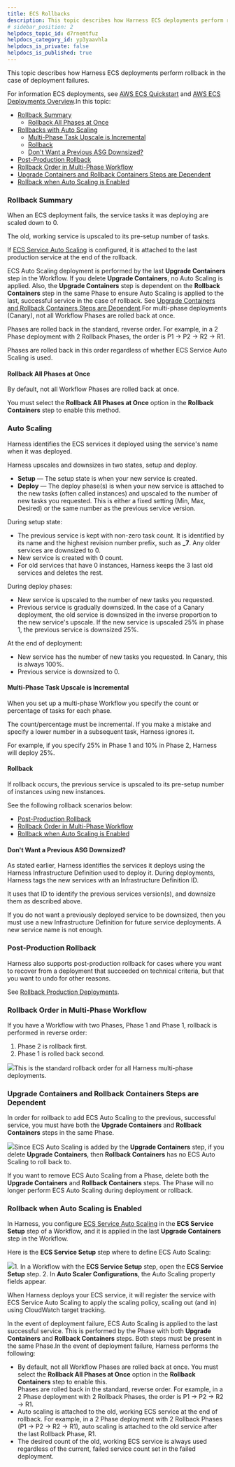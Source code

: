 ```yaml
---
title: ECS Rollbacks
description: This topic describes how Harness ECS deployments perform rollback in the case of deployment failures. For information ECS deployments, see AWS ECS Quickstart and AWS ECS Deployments Overview. In this…
# sidebar_position: 2
helpdocs_topic_id: d7rnemtfuz
helpdocs_category_id: yp3yaavhla
helpdocs_is_private: false
helpdocs_is_published: true
---
```


This topic describes how Harness ECS deployments perform rollback in the case of deployment failures.

For information ECS deployments, see [AWS ECS Quickstart](https://docs.harness.io/article/j39azkrevm-aws-ecs-deployments) and [AWS ECS Deployments Overview](../../../../continuous-delivery/concepts-cd/deployment-types/aws-ecs-deployments-overview.md).In this topic:

* [Rollback Summary](#rollback_summary)
	+ [Rollback All Phases at Once](#rollback_all_phases_at_once)
* [Rollbacks with Auto Scaling](#rollbacks_with_auto_scaling)
	+ [Multi-Phase Task Upscale is Incremental](#multi_phase_task_upscale_is_incremental)
	+ [Rollback](#rollback)
	+ [Don't Want a Previous ASG Downsized?](#don_t_want_a_previous_asg_downsized)
* [Post-Production Rollback](#post_production_rollback)
* [Rollback Order in Multi-Phase Workflow](#rollback_order_in_multi_phase_workflow)
* [Upgrade Containers and Rollback Containers Steps are Dependent](#upgrade_containers_and_rollback_containers_steps_are_dependent)
* [Rollback when Auto Scaling is Enabled](#rollback_when_auto_scaling_is_enabled)

### Rollback Summary

When an ECS deployment fails, the service tasks it was deploying are scaled down to 0.

The old, working service is upscaled to its pre-setup number of tasks.

If [ECS Service Auto Scaling](https://docs.aws.amazon.com/AmazonECS/latest/developerguide/service-auto-scaling.html) is configured, it is attached to the last production service at the end of the rollback. 

ECS Auto Scaling deployment is performed by the last **Upgrade Containers** step in the Workflow. If you delete **Upgrade Containers**, no Auto Scaling is applied. Also, the **Upgrade Containers** step is dependent on the **Rollback Containers** step in the same Phase to ensure Auto Scaling is applied to the last, successful service in the case of rollback. See [Upgrade Containers and Rollback Containers Steps are Dependent](#upgrade_containers_and_rollback_containers_steps_are_dependent).For multi-phase deployments (Canary), not all Workflow Phases are rolled back at once.

Phases are rolled back in the standard, reverse order. For example, in a 2 Phase deployment with 2 Rollback Phases, the order is P1 → P2 → R2 → R1.

Phases are rolled back in this order regardless of whether ECS Service Auto Scaling is used.

#### Rollback All Phases at Once

By default, not all Workflow Phases are rolled back at once.

You must select the **Rollback All Phases at Once** option in the **Rollback Containers** step to enable this method.

### Auto Scaling

Harness identifies the ECS services it deployed using the service's name when it was deployed.

Harness upscales and downsizes in two states, setup and deploy.

* **Setup** — The setup state is when your new service is created.
* **Deploy** — The deploy phase(s) is when your new service is attached to the new tasks (often called instances) and upscaled to the number of new tasks you requested. This is either a fixed setting (Min, Max, Desired) or the same number as the previous service version.

During setup state:

* The previous service is kept with non-zero task count. It is identified by its name and the highest revision number prefix, such as **\_7**. Any older services are downsized to 0.
* New service is created with 0 count.
* For old services that have 0 instances, Harness keeps the 3 last old services and deletes the rest.

During deploy phases:

* New service is upscaled to the number of new tasks you requested.
* Previous service is gradually downsized. In the case of a Canary deployment, the old service is downsized in the inverse proportion to the new service's upscale. If the new service is upscaled 25% in phase 1, the previous service is downsized 25%.

At the end of deployment:

* New service has the number of new tasks you requested. In Canary, this is always 100%.
* Previous service is downsized to 0.

#### Multi-Phase Task Upscale is Incremental

When you set up a multi-phase Workflow you specify the count or percentage of tasks for each phase.

The count/percentage must be incremental. If you make a mistake and specify a lower number in a subsequent task, Harness ignores it.

For example, if you specify 25% in Phase 1 and 10% in Phase 2, Harness will deploy 25%.

#### Rollback

If rollback occurs, the previous service is upscaled to its pre-setup number of instances using new instances.

See the following rollback scenarios below:

* [Post-Production Rollback](ecs-rollback.md#undefined)
* [Rollback Order in Multi-Phase Workflow](ecs-rollback.md#rollback-order-in-multi-phase-workflow)
* [Rollback when Auto Scaling is Enabled](ecs-rollback.md#rollback-when-auto-scaling-is-enabled)

#### Don't Want a Previous ASG Downsized?

As stated earlier, Harness identifies the services it deploys using the Harness Infrastructure Definition used to deploy it. During deployments, Harness tags the new services with an Infrastructure Definition ID.

It uses that ID to identify the previous services version(s), and downsize them as described above.

If you do not want a previously deployed service to be downsized, then you must use a new Infrastructure Definition for future service deployments. A new service name is not enough.

### Post-Production Rollback

Harness also supports post-production rollback for cases where you want to recover from a deployment that succeeded on technical criteria, but that you want to undo for other reasons.

See [Rollback Production Deployments](../../../../continuous-delivery/model-cd-pipeline/workflows/post-deployment-rollback.md).

### Rollback Order in Multi-Phase Workflow

If you have a Workflow with two Phases, Phase 1 and Phase 1, rollback is performed in reverse order:

1. Phase 2 is rollback first.
2. Phase 1 is rolled back second.

![](./static/ecs-rollback-05.png)This is the standard rollback order for all Harness multi-phase deployments.

### Upgrade Containers and Rollback Containers Steps are Dependent

In order for rollback to add ECS Auto Scaling to the previous, successful service, you must have both the **Upgrade Containers** and **Rollback Containers** steps in the same Phase.

![](./static/ecs-rollback-06.png)Since ECS Auto Scaling is added by the **Upgrade Containers** step, if you delete **Upgrade Containers**, then **Rollback Containers** has no ECS Auto Scaling to roll back to.

If you want to remove ECS Auto Scaling from a Phase, delete both the **Upgrade Containers** and **Rollback Containers** steps. The Phase will no longer perform ECS Auto Scaling during deployment or rollback.

### Rollback when Auto Scaling is Enabled

In Harness, you configure [ECS Service Auto Scaling](https://docs.aws.amazon.com/AmazonECS/latest/developerguide/service-auto-scaling.html) in the **ECS Service Setup** step of a Workflow, and it is applied in the last **Upgrade Containers** step in the Workflow.

Here is the **ECS Service Setup** step where to define ECS Auto Scaling:

![](./static/ecs-rollback-07.png)1. In a Workflow with the **ECS Service Setup** step, open the **ECS Service Setup** step.
2. In **Auto Scaler Configurations**, the Auto Scaling property fields appear.

When Harness deploys your ECS service, it will register the service with ECS Service Auto Scaling to apply the scaling policy, scaling out (and in) using CloudWatch target tracking.

In the event of deployment failure, ECS Auto Scaling is applied to the last successful service. This is performed by the Phase with both **Upgrade Containers** and **Rollback Containers** steps. Both steps must be present in the same Phase.In the event of deployment failure, Harness performs the following:

* By default, not all Workflow Phases are rolled back at once. You must select the **Rollback All Phases at Once** option in the **Rollback Containers** step to enable this.  
Phases are rolled back in the standard, reverse order. For example, in a 2 Phase deployment with 2 Rollback Phases, the order is P1 → P2 → R2 → R1.
* Auto scaling is attached to the old, working ECS service at the end of rollback. For example, in a 2 Phase deployment with 2 Rollback Phases (P1 → P2 → R2 → R1), auto scaling is attached to the old service after the last Rollback Phase, R1.
* The desired count of the old, working ECS service is always used regardless of the current, failed service count set in the failed deployment.


